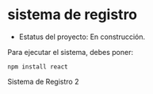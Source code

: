<h1> sistema de registro </h1> 

- Estatus del proyecto: En construcción. 

Para ejecutar el sistema, debes poner: 

```npm install react ``` 

Sistema de Registro 2 
